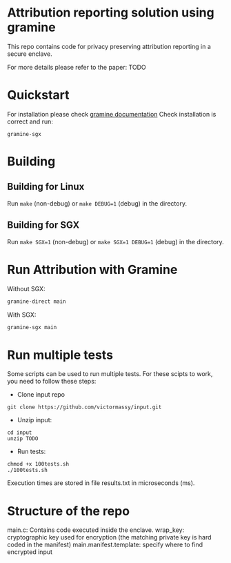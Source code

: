 # Attribution reporting solution using gramine 
This repo contains code for privacy preserving attribution reporting in a secure enclave.

For more details please refer to the paper: TODO

# Quickstart

For installation please check [gramine documentation](https://gramine.readthedocs.io/en/latest/quickstart.html)
Check installation is correct and run: 
```
gramine-sgx
```


# Building

## Building for Linux

Run `make` (non-debug) or `make DEBUG=1` (debug) in the directory.

## Building for SGX

Run `make SGX=1` (non-debug) or `make SGX=1 DEBUG=1` (debug) in the directory.

# Run Attribution with Gramine

Without SGX:
```sh
gramine-direct main
```

With SGX:
```sh
gramine-sgx main
```


# Run multiple tests
Some scripts can be used to run multiple tests. For these scipts to work, you need to follow these steps: 
 - Clone input repo 
 ```
 git clone https://github.com/victormassy/input.git
 ```
 
 - Unzip input:
 
```
cd input
unzip TODO
```

 - Run tests:
``` 
chmod +x 100tests.sh 
./100tests.sh 
```

Execution times are stored in file results.txt in microseconds (ms). 


# Structure of the repo 

main.c: Contains code executed inside the enclave. 
wrap_key: cryptographic key used for encryption (the matching private key is hard coded in the manifest)
main.manifest.template: specify where to find encrypted input

